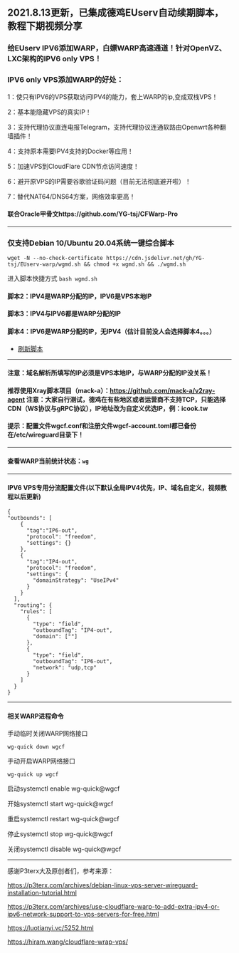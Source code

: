##  2021.8.13更新，已集成德鸡EUserv自动续期脚本，教程下期视频分享

### 给EUserv IPV6添加WARP，白嫖WARP高速通道！针对OpenVZ、LXC架构的IPV6 only VPS！

### IPV6 only VPS添加WARP的好处：

1：使只有IPV6的VPS获取访问IPV4的能力，套上WARP的ip,变成双栈VPS！

2：基本能隐藏VPS的真实IP！

3：支持代理协议直连电报Telegram，支持代理协议连通软路由Openwrt各种翻墙插件！

4：支持原本需要IPV4支持的Docker等应用！

5：加速VPS到CloudFlare CDN节点访问速度！

6：避开原VPS的IP需要谷歌验证码问题（目前无法彻底避开啦）！

7：替代NAT64/DNS64方案，网络效率更高！

#### 联合Oracle甲骨文https://github.com/YG-tsj/CFWarp-Pro 
-------------------------------------------------------------------------------------------------------


### 仅支持Debian 10/Ubuntu 20.04系统一键综合脚本
```
wget -N --no-check-certificate https://cdn.jsdelivr.net/gh/YG-tsj/EUserv-warp/wgmd.sh && chmod +x wgmd.sh && ./wgmd.sh
```
进入脚本快捷方式 ```bash wgmd.sh```

#### 脚本2：IPV4是WARP分配的IP，IPV6是VPS本地IP

#### 脚本3：IPV4与IPV6都是WARP分配的IP

#### 脚本4：IPV6是WARP分配的IP，无IPV4（估计目前没人会选择脚本4。。。）

- [刷新脚本](https://purge.jsdelivr.net/gh/YG-tsj/EUserv-warp/wgmd.sh)

----------------------------------------------------------------------------------------------------

#### 注意：域名解析所填写的IP必须是VPS本地IP，与WARP分配的IP没关系！

#### 推荐使用Xray脚本项目（mack-a）：https://github.com/mack-a/v2ray-agent  注意：大家自行测试，德鸡在有些地区或者运营商不支持TCP，只能选择CDN（WS协议与gRPC协议），IP地址改为自定义优选IP，例：icook.tw

#### 提示：配置文件wgcf.conf和注册文件wgcf-account.toml都已备份在/etc/wireguard目录下！
--------------------------------------------------------------------------------------------------------------

#### 查看WARP当前统计状态：```wg```

------------------------------------------------------------------------------------------------------------- 
#### IPV6 VPS专用分流配置文件(以下默认全局IPV4优先，IP、域名自定义，视频教程以后更新)
```
{ 
"outbounds": [
    {
      "tag":"IP6-out",
      "protocol": "freedom",
      "settings": {}
    },
    {
      "tag":"IP4-out",
      "protocol": "freedom",
      "settings": {
        "domainStrategy": "UseIPv4" 
      }
    }
  ],
  "routing": {
    "rules": [
      {
        "type": "field",
        "outboundTag": "IP4-out",
        "domain": [""] 
      },
      {
        "type": "field",
        "outboundTag": "IP6-out",
        "network": "udp,tcp" 
      }
    ]
  }
}
``` 
 ---------------------------------------------------------------------------------------------------------

#### 相关WARP进程命令

手动临时关闭WARP网络接口
```
wg-quick down wgcf
```
手动开启WARP网络接口 
```
wg-quick up wgcf
```

启动systemctl enable wg-quick@wgcf

开始systemctl start wg-quick@wgcf

重启systemctl restart wg-quick@wgcf

停止systemctl stop wg-quick@wgcf

关闭systemctl disable wg-quick@wgcf

---------------------------------------------------------------------------------------------------------------------

感谢P3terx大及原创者们，参考来源：
 
https://p3terx.com/archives/debian-linux-vps-server-wireguard-installation-tutorial.html

https://p3terx.com/archives/use-cloudflare-warp-to-add-extra-ipv4-or-ipv6-network-support-to-vps-servers-for-free.html

https://luotianyi.vc/5252.html

https://hiram.wang/cloudflare-wrap-vps/
